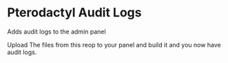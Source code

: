 # Pterodactyl Audit Logs
Adds audit logs to the admin panel

Upload The files from this reop to your panel and build it and you now have audit logs.
